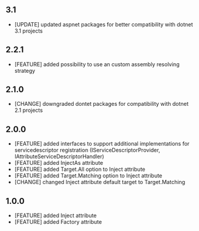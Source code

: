 ﻿## 3.1
- [UPDATE] updated aspnet packages for better compatibility with dotnet 3.1 projects

## 2.2.1
- [FEATURE] added possibility to use  an custom assembly resolving strategy

## 2.1.0
- [CHANGE] downgraded dontet packages for compatibility with dotnet 2.1 projects

## 2.0.0
- [FEATURE] added interfaces to support additional implementations for servicedescriptor registration
(IServiceDescriptorProvider, IAttributeServiceDescriptorHandler)
- [FEATURE] added InjectAs attribute
- [FEATURE] added Target.All option to Inject attribute
- [FEATURE] added Target.Matching option to Inject attribute
- [CHANGE] changed Inject attribute default target to Target.Matching

## 1.0.0
- [FEATURE] added Inject attribute
- [FEATURE] added Factory attribute
